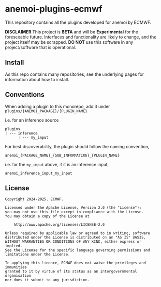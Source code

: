 # anemoi-plugins-ecmwf

This repository contains all the plugins developed for anemoi by ECMWF.

**DISCLAIMER**
This project is **BETA** and will be **Experimental** for the foreseeable future.
Interfaces and functionality are likely to change, and the project itself may be scrapped.
**DO NOT** use this software in any project/software that is operational.

## Install

As this repo contains many repositories, see the underlying pages for information
about how to install.

## Conventions

When adding a plugin to this monorepo, add it under `plugins/{ANEMOI_PACKAGE}/{PLUGIN_NAME}`

i.e. for an inference source

```text
plugins
| --- inference
      | --- my_input
```

For best discoverability, the plugin should follow the naming convention,

```text
anemoi_{PACKAGE_NAME}_{SUB_INFORMATION}_{PLUGIN_NAME}
```

i.e. for the `my_input` above, if it is an inference input,

```text
anemoi_inference_input_my_input
```

## License

```text
Copyright 2024-2025, ECMWF.

Licensed under the Apache License, Version 2.0 (the "License");
you may not use this file except in compliance with the License.
You may obtain a copy of the License at

    http://www.apache.org/licenses/LICENSE-2.0

Unless required by applicable law or agreed to in writing, software
distributed under the License is distributed on an "AS IS" BASIS,
WITHOUT WARRANTIES OR CONDITIONS OF ANY KIND, either express or implied.
See the License for the specific language governing permissions and
limitations under the License.

In applying this licence, ECMWF does not waive the privileges and immunities
granted to it by virtue of its status as an intergovernmental organisation
nor does it submit to any jurisdiction.
```

